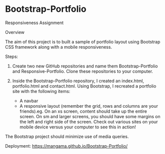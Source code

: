 # Bootstrap-Portfolio

Responsiveness Assignment


Overview

The aim of this project is to built a sample of portfolio layout using Bootstrap CSS framework along with a mobile responsiveness.


Steps:

1. Create two new GitHub repositories and name them Bootstrap-Portfolio and Responsive-Portfolio. Clone these repositories to your computer.

2. Inside the  Bootstrap-Portfolio repository, I created an index.html, portfolio.html and contact.html. Using Bootstrap, I recreated a portfolio site with the following items:
    - A navbar
    - A responsive layout (remember the grid, rows and columns are your friends).eg. On an xs screen, content should take up the entire screen. On sm and larger screens, you should have some margins on the left and right side of the screen. Check out various sites on your mobile device versus your computer to see this in action!

The Bootstrap project should minimize use of media queries.

Deployment: https://mangama.github.io/Bootstrap-Portfolio/ 




